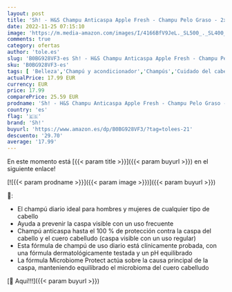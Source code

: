 ```yaml
---
layout: post
title: 'Sh! - H&S Champu Anticaspa Apple Fresh - Champu Pelo Graso - 2x1000 ml'
date: 2022-11-25 07:15:10
image: 'https://m.media-amazon.com/images/I/4166BfV9JeL._SL500_._SL400_.jpg'
comments: true
category: ofertas
author: 'tole.es'
slug: 'B0BG928VF3-es Sh! - H&S Champu Anticaspa Apple Fresh - Champu Pelo Graso...'
sku: 'B0BG928VF3-es'
tags: [ 'Belleza','Champú y acondicionador','Champús','Cuidado del cabello','apple','sh!','🇪🇸', ]
actualPrice: 17.99 EUR
currency: EUR
price: 17.99
comparePrice: 25.59 EUR
prodname: 'Sh! - H&S Champu Anticaspa Apple Fresh - Champu Pelo Graso - 2x1000 ml'
country: 'es'
flag: '🇪🇸'
brand: 'Sh!'
buyurl: 'https://www.amazon.es/dp/B0BG928VF3/?tag=tolees-21'
descuento: '29.70'
average: '17.99'
---
```


En este momento está [{{< param title >}}]({{< param buyurl >}}) en el siguiente enlace!

[![{{< param prodname >}}]({{< param image >}})]({{< param buyurl >}})

🔎:

- El champú diario ideal para hombres y mujeres de cualquier tipo de cabello
- Ayuda a prevenir la caspa visible con un uso frecuente
- Champú anticaspa hasta el 100 % de protección contra la caspa del cabello y el cuero cabelludo (caspa visible con un uso regular)
- Esta fórmula de champú de uso diario está clínicamente probada, con una fórmula dermatológicamente testada y un pH equilibrado
- La fórmula Microbiome Protect actúa sobre la causa principal de la caspa, manteniendo equilibrado el microbioma del cuero cabelludo

[🛒 Aquí!!!]({{< param buyurl >}})
